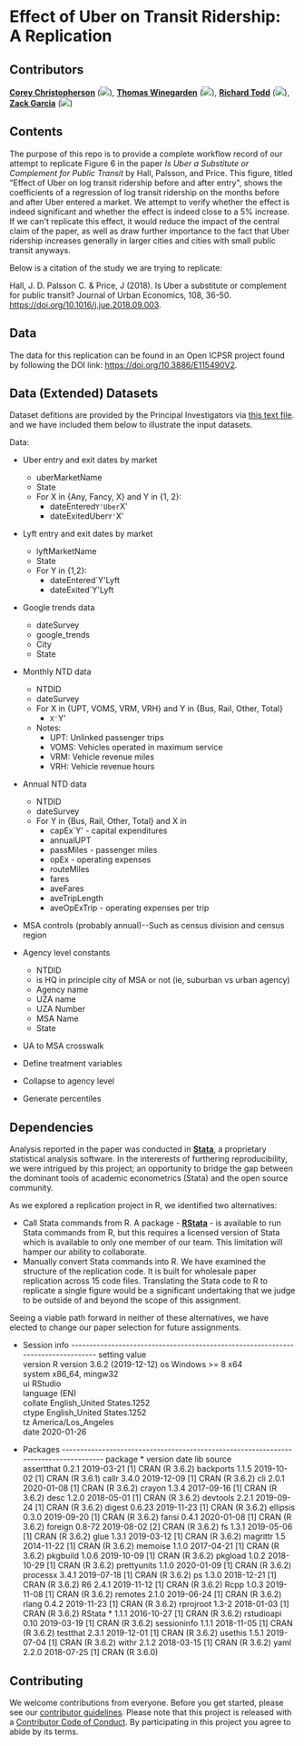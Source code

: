 # Effect  of Uber on Transit Ridership: A Replication
 
## Contributors

[__Corey Christopherson__](https://github.com/chrico7 "Corey Christopherson on Github") ([![](https://orcid.org/sites/default/files/images/orcid_16x16.png)](https://orcid.org/0000-0001-6470-1146)), [__Thomas Winegarden__](https://github.com/ThomasWinegarden "Thomas Winegarden on Github")  ([![](https://orcid.org/sites/default/files/images/orcid_16x16.png)](https://orcid.org/0000-0003-1912-1964)), [__Richard Todd__](https://github.com/rcctodd)  ([![](https://orcid.org/sites/default/files/images/orcid_16x16.png)](https://orcid.org/0000-0003-2083-9631)), [__Zack Garcia__](https://github.com/zacharyfgarcia)  ([![](https://orcid.org/sites/default/files/images/orcid_16x16.png)](https://orcid.org/0000-0002-6538-5592))


## Contents

The purpose of this repo is to provide a complete workflow record of our attempt to replicate Figure 6 in the paper _Is Uber a Substitute or Complement for Public Transit_ by Hall, Palsson, and Price. This figure, titled "Effect of Uber on log transit ridership before and after entry", shows the coefficients of a regression of log transit ridership on the months before and after Uber entered a market. We attempt to verify whether the effect is indeed significant and whether the effect is indeed close to a 5% increase.  If we can't replicate this effect, it would reduce the impact of the central claim of the paper, as well as draw further importance to the fact that Uber ridership increases generally in larger cities and cities with small public transit anyways. 

Below is a citation of the study we are trying to replicate:

Hall, J. D. Palsson C. & Price, J (2018). Is Uber a substitute or complement for public transit? Journal of Urban Economics, 108, 36-50. https://doi.org/10.1016/j.jue.2018.09.003.


## Data
The data for this replication can be found in an Open ICPSR project found by following the DOI link: https://doi.org/10.3886/E115490V2.

## Data (Extended) Datasets
Dataset defitions are provided by the Principal Investigators via [this text file](https://www.openicpsr.org/openicpsr/project/115490/version/V2/view?path=/openicpsr/115490/fcr:versions/V2/build/code/Dataset-definition.txt&type=file). and we have included them below to illustrate the input datasets.

Data:
- Uber entry and exit dates by market
	- uberMarketName
	- State
	- For X in {Any, Fancy, X} and Y in {1, 2}:
		- dateEntered`Y'Uber`X'
		- dateExitedUber`Y'`X'
  
- Lyft entry and exit dates by market
	- lyftMarketName
	- State
	- For Y in {1,2}:
		- dateEntered`Y'Lyft
		- dateExited`Y'Lyft
  
- Google trends data
	- dateSurvey
	- google_trends
	- City
	- State
 
- Monthly NTD data
	- NTDID
	- dateSurvey
	- For X in {UPT, VOMS, VRM, VRH} and Y in {Bus, Rail, Other, Total}
		- `X'`Y'
	- Notes:
		- UPT: Unlinked passenger trips
		- VOMS: Vehicles operated in maximum service
		- VRM: Vehicle revenue miles
		- VRH: Vehicle revenue hours
  
- Annual NTD data 
	- NTDID
	- dateSurvey
	- For Y in {Bus, Rail, Other, Total} and X in
		- capEx`Y' - capital expenditures
		- annualUPT
		- passMiles - passenger miles
		- opEx - operating expenses
		- routeMiles 
		- fares
		- aveFares
		- aveTripLength
		- aveOpExTrip - operating expenses per trip
  
- MSA controls (probably annual)--Such as census division and census region

- Agency level constants
	- NTDID
	- is HQ in principle city of MSA or not (ie, suburban vs urban agency)
	- Agency name
	- UZA name
	- UZA Number
	- MSA Name
	- State
- UA to MSA crosswalk

- Define treatment variables
- Collapse to agency level
- Generate percentiles

## Dependencies

Analysis reported in the paper was conducted in [__Stata__](https://www.stata.com/), a proprietary statistical analysis software. In the intererests of furthering reproducibility, we were intrigued by this project; an opportunity to bridge the gap between the dominant tools of academic econometrics (Stata) and the open source community.

As we explored a replication project in R, we identified two alternatives:

* Call Stata commands from R. A package - [__RStata__](https://cran.r-project.org/web/packages/RStata/index.html) - is available to run Stata commands from R, but this requires a licensed version of Stata which is available to only one member of our team. This limitation will hamper our ability to collaborate.
* Manually convert Stata commands into R. We have examined the structure of the replication code. It is built for wholesale paper replication across 15 code files. Translating the Stata code to R to replicate a single figure would be a significant undertaking that we judge to be outside of and beyond the scope of this assignment.

Seeing a viable path forward in neither of these alternatives, we have elected to change our paper selection for future assignments.

- Session info ---------------------------------------------------------------------------------
 setting  value                       
 version  R version 3.6.2 (2019-12-12)
 os       Windows >= 8 x64            
 system   x86_64, mingw32             
 ui       RStudio                     
 language (EN)                        
 collate  English_United States.1252  
 ctype    English_United States.1252  
 tz       America/Los_Angeles         
 date     2020-01-26                  

- Packages -------------------------------------------------------------------------------------
 package     * version date       lib source        
 assertthat    0.2.1   2019-03-21 [1] CRAN (R 3.6.2)
 backports     1.1.5   2019-10-02 [1] CRAN (R 3.6.1)
 callr         3.4.0   2019-12-09 [1] CRAN (R 3.6.2)
 cli           2.0.1   2020-01-08 [1] CRAN (R 3.6.2)
 crayon        1.3.4   2017-09-16 [1] CRAN (R 3.6.2)
 desc          1.2.0   2018-05-01 [1] CRAN (R 3.6.2)
 devtools      2.2.1   2019-09-24 [1] CRAN (R 3.6.2)
 digest        0.6.23  2019-11-23 [1] CRAN (R 3.6.2)
 ellipsis      0.3.0   2019-09-20 [1] CRAN (R 3.6.2)
 fansi         0.4.1   2020-01-08 [1] CRAN (R 3.6.2)
 foreign       0.8-72  2019-08-02 [2] CRAN (R 3.6.2)
 fs            1.3.1   2019-05-06 [1] CRAN (R 3.6.2)
 glue          1.3.1   2019-03-12 [1] CRAN (R 3.6.2)
 magrittr      1.5     2014-11-22 [1] CRAN (R 3.6.2)
 memoise       1.1.0   2017-04-21 [1] CRAN (R 3.6.2)
 pkgbuild      1.0.6   2019-10-09 [1] CRAN (R 3.6.2)
 pkgload       1.0.2   2018-10-29 [1] CRAN (R 3.6.2)
 prettyunits   1.1.0   2020-01-09 [1] CRAN (R 3.6.2)
 processx      3.4.1   2019-07-18 [1] CRAN (R 3.6.2)
 ps            1.3.0   2018-12-21 [1] CRAN (R 3.6.2)
 R6            2.4.1   2019-11-12 [1] CRAN (R 3.6.2)
 Rcpp          1.0.3   2019-11-08 [1] CRAN (R 3.6.2)
 remotes       2.1.0   2019-06-24 [1] CRAN (R 3.6.2)
 rlang         0.4.2   2019-11-23 [1] CRAN (R 3.6.2)
 rprojroot     1.3-2   2018-01-03 [1] CRAN (R 3.6.2)
 RStata      * 1.1.1   2016-10-27 [1] CRAN (R 3.6.2)
 rstudioapi    0.10    2019-03-19 [1] CRAN (R 3.6.2)
 sessioninfo   1.1.1   2018-11-05 [1] CRAN (R 3.6.2)
 testthat      2.3.1   2019-12-01 [1] CRAN (R 3.6.2)
 usethis       1.5.1   2019-07-04 [1] CRAN (R 3.6.2)
 withr         2.1.2   2018-03-15 [1] CRAN (R 3.6.2)
 yaml          2.2.0   2018-07-25 [1] CRAN (R 3.6.0)
 
 ## Contributing
 
We welcome contributions from everyone. Before you get started, please see our [contributor guidelines](https://github.com/rcctodd/598A_replication_project/blob/master/CONTRIBUTING.md). Please note that this project is released with a [Contributor Code of Conduct](https://github.com/rcctodd/598A_replication_project/blob/master/CODE_OF_CONDUCT.md). By participating in this project you agree to abide by its terms.
